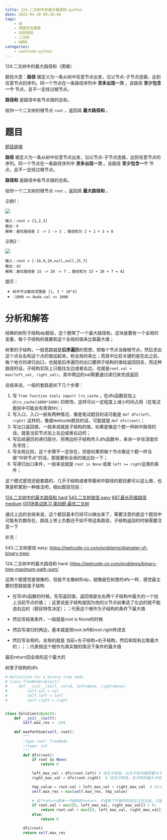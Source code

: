 ```yaml
---
title: 124.二叉树中的最大路径和-python
date: 2022-04-30 09:38:40
tags:
    - 树
    - 深度优先搜索
    - 动态规划
    - 二叉树
    - HARD
categories:
	- LeetCode-python
---
```


124.二叉树中的最大路径和（困难）

题目大意：**路径** 被定义为一条从树中任意节点出发，沿父节点-子节点连接，达到任意节点的序列。同一个节点在一条路径序列中 **至多出现一次** 。该路径 **至少包含一个** 节点，且不一定经过根节点。

**路径和** 是路径中各节点值的总和。

给你一个二叉树的根节点 `root` ，返回其 **最大路径和** 。

<!--more-->

# 题目

[题目链接](https://leetcode.cn/problems/binary-tree-maximum-path-sum/)

**路径** 被定义为一条从树中任意节点出发，沿父节点-子节点连接，达到任意节点的序列。同一个节点在一条路径序列中 **至多出现一次** 。该路径 **至少包含一个** 节点，且不一定经过根节点。

**路径和** 是路径中各节点值的总和。

给你一个二叉树的根节点 `root` ，返回其 **最大路径和** 。

示例1：

![](http://yixuan004.oss-cn-hangzhou.aliyuncs.com/img/2022-04-30-10-00-18.png)
```
输入：root = [1,2,3]
输出：6
解释：最优路径是 2 -> 1 -> 3 ，路径和为 2 + 1 + 3 = 6
```

示例2：

![](http://yixuan004.oss-cn-hangzhou.aliyuncs.com/img/2022-04-30-10-00-43.png)
```
输入：root = [-10,9,20,null,null,15,7]
输出：42
解释：最优路径是 15 -> 20 -> 7 ，路径和为 15 + 20 + 7 = 42
```

提示：
- `树中节点数目范围是 [1, 3 * 10^4]`
- `-1000 <= Node.val <= 1000`

# 分析和解答

经典的树形子结构dp题目，这个题带了一个最大路径和，这块是要有一个全局的变量，每个子结构的值要和这个全局的值来比取最大值；

树里的子结构，一般思路就是**后序遍历**的思想，把每个节点当做根节点，然后求出这个点左右和这个点的值加起来，和全局的来比；而其中比较关键的是在此之前，每个地方的递归出口，也就是后序遍历的出口要把子结构的值给返回回去，而这种路径的话，子结构实际上只能往左边或者右边，也就是`root.val + max(left_val, right_val)`，其中两边的val需要通过递归来完成返回

总结来说，一般的套路是如下几个步骤：
1. 写 `from function tools import lru_cache` ，在dfs函数前加上 `@lru_cache(1000*1000)` 的修饰，这样可以一定程度上减小时间占用（在笔试题目中可能会有奇效hh）；
2. 写入口，入口一般有两种情况，像是笔试题目的话可能是 `def dfs(left, right)` 这样的，像是leetcode题目的话，可能就是 `def dfs(root)`；
3. 写出口返回值，一般来说就是子结构的值，如果是像这个题一样树中路径的话，就是当前节点加上左边或者右边的；
4. 写后续遍历的递归部分，将两边的子结构传入dfs函数中，来进一步往深度优先寻找；
5. 写全局比较，这个步骤不一定存在，但是如果把每个节点像这个题一样当做“中转节点”的话，那就要和全局的值比较一下；
6. 写递归出口条件，一般来说就是 `root is None` 或者 `left >= right`这类的条件；
   
这个模式感觉还挺套路的，几乎子结构或者带着树中路径的题目都可以这么做，也算是积累到一种做法吧，相似题目包括：

[124.二叉树中的最大路径和 hard](https://leetcode-cn.com/problems/binary-tree-maximum-path-sum/)
[543.二叉树直径 easy](https://leetcode-cn.com/problems/diameter-of-binary-tree/)
[687.最长同值路径 medium](https://leetcode-cn.com/problems/longest-univalue-path/)
[001场笔试练习 第四题.最优二叉树](https://www.nowcoder.com/test/28665343/summary)

通过上边的总结来说，这个题目基本已经可以做出来了，需要注意的是这个题目中可能有负数存在，路径上带上负数还不如不带这条路径，子结构返回的时候需要注意一下

补充：

543.二叉树直径 easy: https://leetcode-cn.com/problems/diameter-of-binary-tree/

124.二叉树中的最大路径和 hard: https://leetcode-cn.com/problems/binary-tree-maximum-path-sum/

这两个题感觉是很像的，但是不太像树形dp，就像是在树里的dfs一样，感觉最主要的思路就是子结构

- 在写dfs函数的时候，先写返回值，返回值是左右两个子结构中最大的一个加上当前节点的值；；这里说是子结构是因为他的父节点如果选了左边的就不能选右边的（题目特性决定）；；代表这个根作为子结构的条件下最大值

- 然后写结束条件，一般就是root is None的时候

- 然后写递归的两边，基本就是把root.left和root.right传进去

- 然后写全局的，全局的就是 当前+左子结构+右子结构，然后和现有比取最大的；；；代表按这个根作为真实根的情况下条件的最大值

最后return回全局的这个最大的

树里子结构的dfs

```python
# Definition for a binary tree node.
# class TreeNode(object):
#     def __init__(self, val=0, left=None, right=None):
#         self.val = val
#         self.left = left
#         self.right = right


class Solution(object):
    def __init__(self):
        self.max_res = -1e9
    
    def maxPathSum(self, root):
        """
        :type root: TreeNode
        :rtype: int
        """
        def dfs(root):
            if root is None:
                return 0

            left_max_val = dfs(root.left) # 往左子树走，以左子树为根的最大子结构
            right_max_val = dfs(root.right)  # 往右子树走，右子树的最大子结构

            tmp_value = root.val + left_max_val + right_max_val  # 以root为根的最大子结构
            self.max_res = max(self.max_res, tmp_value)
            
            # 这个return是单一子结构的return，子结构下不能同时往左又往右走，只能选择一边，子结构的！！！
            if root.val + max([0, left_max_val, right_max_val]) > 0:
                return root.val + max([0, left_max_val, right_max_val]) 
            else:
                return 0

        dfs(root)
        return self.max_res
```